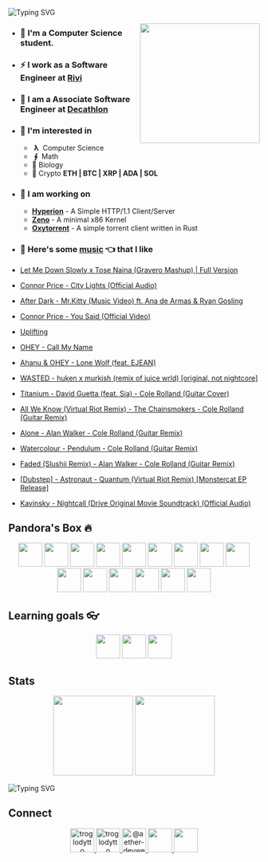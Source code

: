 ![Typing SVG](https://readme-typing-svg.herokuapp.com?size=24&duration=3000&color=71C497&vCenter=true&height=100&lines=Hii+%F0%9F%91%8B+I'm+Piyush)

<img align='right' src="https://cutt.ly/lnfmbqL" width="240">

- ### **🏫 I'm a Computer Science student.**
- ### ⚡ **I work as a Software Engineer at [Rivi](https://rivi.co/)**
- ### 💼 **I am a Associate Software Engineer at [Decathlon](https://www.decathlon.in/)**
- ### 🤔 **I'm interested in**
    - &nbsp;**λ**&nbsp; Computer Science
    - &nbsp;**∮**&nbsp; Math
    - 🧠 Biology
    - 🔑 Crypto **ETH | BTC | XRP | ADA | SOL**
        
- ### 🦄 **I am working on**
    - **[Hyperion](https://github.com/troglodytto/hyperion)** - A Simple HTTP/1.1 Client/Server
    - **[Zeno](https://github.com/troglodytto/zeno)** - A minimal x86 Kernel
    - **[Oxytorrent](https://github.com/troglodytto/oxytorrent)** - A simple torrent client written in Rust
- ### 🎵 **Here's some [music](https://youtube.com/playlist?list=PLuWs5sMPaxNj2aS1MtLMgcUsNuldIeynG) 👈 that I like**
    <!-- BLOG-POST-LIST:START -->
- [Let Me Down Slowly x Tose Naina &lpar;Gravero Mashup&rpar; | Full Version](https://www.youtube.com/watch?v=L4Gowg710LQ)
- [Connor Price - City Lights &lpar;Official Audio&rpar;](https://www.youtube.com/watch?v=jvzRJE36i9I)
- [After Dark - Mr.Kitty &lpar;Music Video&rpar; ft. Ana de Armas &amp; Ryan Gosling](https://www.youtube.com/watch?v=Yfc9nrAj2bo)
- [Connor Price - You Said &lpar;Official Video&rpar;](https://www.youtube.com/watch?v=tWAcddOMTfY)
- [Uplifting](https://www.youtube.com/watch?v=Nr39dU5lzss)
- [OHEY - Call My Name](https://www.youtube.com/watch?v=t3o41oBCj9E)
- [Ahanu &amp; OHEY - Lone Wolf &lpar;feat. EJEAN&rpar;](https://www.youtube.com/watch?v=VHxpB1_Y5Cc)
- [WASTED - huken x murkish &lpar;remix of juice wrld&rpar; [original, not nightcore]](https://www.youtube.com/watch?v=xTpfZJ2h3CU)
- [Titanium - David Guetta &lpar;feat. Sia&rpar; - Cole Rolland &lpar;Guitar Cover&rpar;](https://www.youtube.com/watch?v=6MgltQGG568)
- [All We Know &lpar;Virtual Riot Remix&rpar; - The Chainsmokers - Cole Rolland &lpar;Guitar Remix&rpar;](https://www.youtube.com/watch?v=rhlR8Qj9fXY)
- [Alone - Alan Walker - Cole Rolland &lpar;Guitar Remix&rpar;](https://www.youtube.com/watch?v=3giqbT9h0jM)
- [Watercolour - Pendulum - Cole Rolland &lpar;Guitar Remix&rpar;](https://www.youtube.com/watch?v=NisseYQzOrc)
- [Faded &lpar;Slushii Remix&rpar; - Alan Walker - Cole Rolland &lpar;Guitar Remix&rpar;](https://www.youtube.com/watch?v=kwmn3kFI-Xk)
- [[Dubstep] - Astronaut - Quantum &lpar;Virtual Riot Remix&rpar; [Monstercat EP Release]](https://www.youtube.com/watch?v=wtc9KcMbsio)
- [Kavinsky - Nightcall &lpar;Drive Original Movie Soundtrack&rpar; &lpar;Official Audio&rpar;](https://www.youtube.com/watch?v=MV_3Dpw-BRY)
<!-- BLOG-POST-LIST:END -->

## Pandora's Box 🔥

<p align="center">
    <img height="48" width="48" src="https://cutt.ly/phUXVJx" />
    <img height="48" width="48" src="https://cutt.ly/1hUX1az" />
    <img height="48" width="48" src="https://cutt.ly/BvOKUon" />
    <img height="48" width="48" src="https://cutt.ly/0vOK6Xf" />
    <img height="48" width="48" src="https://cutt.ly/DhUX4hd" />
    <img height="48" width="48" src="https://cutt.ly/xhUCyFt" />
    <img height="48" width="48" src="https://cutt.ly/ohUXfm2" />
    <img height="48" width="48" src="https://cutt.ly/dhUZ9V9" />
    <img height="48" width="48" src="https://cutt.ly/DhUXg0n" />
    <img height="48" width="48" src="/Docker.svg" />
    <img height="48" width="48" src="https://www.vectorlogo.zone/logos/postgresql/postgresql-icon.svg" />
    <img height="48" width="48" src="https://www.vectorlogo.zone/logos/mongodb/mongodb-icon.svg" />
    <img height="48" width="48" src="https://www.vectorlogo.zone/logos/firebase/firebase-icon.svg" />
    <img height="48" width="48" src="/Phoenix.svg" />
    <img height="48" width="48" src="https://www.vectorlogo.zone/logos/elixir-lang/elixir-lang-icon.svg" />
</p>


## Learning goals 👓

<p align="center">
    <img height="48" width="48" src="https://cutt.ly/kvOLjhg" />
    <img height="48" width="48" src="https://graphql-engine-cdn.hasura.io/img/hasura_icon_black.svg" />
    <img height="48" width="48" src="https://www.vectorlogo.zone/logos/kubernetes/kubernetes-icon.svg" />
</p>


## Stats

<p align="center">
<img height="160" src="https://github-readme-stats.vercel.app/api?username=troglodytto&count_private=true&show_icons=true&hide=issues&theme=vue&custom_title=My%20Github%20Stats&border_color=41b883&border_radius=16"></img>
<img height="160" src="https://github-readme-stats.vercel.app/api/top-langs?username=troglodytto&show_icons=true&locale=en&layout=compact&hide=php,html,scss&theme=vue&border_color=41b883&border_radius=16"></img>
</p>

![Typing SVG](https://activity-graph.herokuapp.com/graph?username=troglodytto&theme=github-light&hide_border=true)

## Connect
<p align="center">
  <a href="https://twitter.com/troglodytto" target="blank">
    <img src="https://cutt.ly/mnfmrxh" alt="troglodytto" height="48" />
  </a>
  <a href="https://instagram.com/troglodytto" target="blank">
    <img src="https://cutt.ly/CnfmoSv" alt="troglodytto" height="48" />
  </a>
  <a href="https://medium.com/@troglodytto" target="blank">
    <img src="https://cutt.ly/gnfmabL" alt="@aether-devweb" height="48" />
  </a>
  <a href="https://dev.to/troglodytto">
    <img src="https://d2fltix0v2e0sb.cloudfront.net/dev-rainbow.svg" height="48" />
  </a>
  <a href="https://gitlab.com/troglodytto">
    <img src="https://www.vectorlogo.zone/logos/gitlab/gitlab-icon.svg" height="48" />
  </a>
</p>
